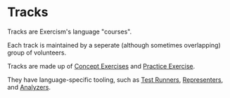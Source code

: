 # Tracks

Tracks are Exercism's language "courses".

Each track is maintained by a seperate (although sometimes overlapping) group of volunteers.

Tracks are made up of [Concept Exercises](./concept-exercises.md) and [Practice Exercise](./practice-exercises.md).

They have language-specific tooling, such as [Test Runners](./test-runners.md), [Representers](./representers.md), and [Analyzers](./analyzers.md).
